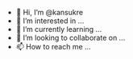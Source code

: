 - 👋 Hi, I’m @kansukre
- 👀 I’m interested in ...
- 🌱 I’m currently learning ...
- 💞️ I’m looking to collaborate on ...
- 📫 How to reach me ...

<!---
kansukre/kansukre is a ✨ special ✨ repository because its `README.md` (this file) appears on your GitHub profile.
You can click the Preview link to take a look at your changes.
--->
